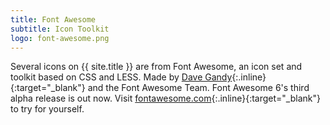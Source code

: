 ```yaml
---
title: Font Awesome
subtitle: Icon Toolkit
logo: font-awesome.png
---
```


Several icons on {{ site.title }} are from Font Awesome, an icon set and toolkit based on CSS and LESS. Made by [Dave Gandy](https://twitter.com/davegandy?ref_src=twsrc%5Egoogle%7Ctwcamp%5Eserp%7Ctwgr%5Eauthor){:.inline}{:target="_blank"} and the Font Awesome Team. Font Awesome 6's third alpha release is out now. Visit [fontawesome.com](https://fontawesome.com/){:.inline}{:target="_blank"} to try for yourself.